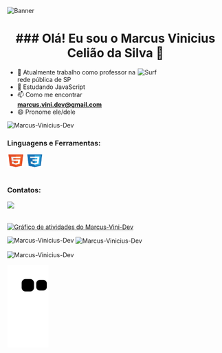 ![Banner](https://user-images.githubusercontent.com/114368047/194932039-d252774c-8987-426a-bbd1-fc875b5ee6c9.jpg)
<h1 align="center">### Olá! Eu sou o Marcus Vinicius Celião da Silva 👋</h1>

<img align="right" alt="Surf" height="200" width="200"  src="https://user-images.githubusercontent.com/114368047/194947774-51ca199c-92c4-4d00-9331-ead29e353a66.png">

- 🔭 Atualmente trabalho como professor na rede pública de SP
- 🌱 Estudando JavaScript
- 📫 Como me encontrar **marcus.vini.dev@gmail.com**
- 😄 Pronome ele/dele

<p align="left"> <img src="https://komarev.com/ghpvc/?username=Marcus-Vinicius-Dev&label=Profile%20views&color=0e75b6&style=flat" alt="Marcus-Vinicius-Dev" /> </p>

<h3 align="left">Linguagens e Ferramentas:</h3>
<div align="left" style="display: inline_block">
  <img alt="Marcus-HTML" height="30" width="40" src="https://raw.githubusercontent.com/devicons/devicon/master/icons/html5/html5-original.svg">
  <img alt="Marcus-CSS" height="30" width="40" src="https://raw.githubusercontent.com/devicons/devicon/master/icons/css3/css3-original.svg">
</div><br>
  
<h3 align="left">Contatos:</h3>
<div align="left" style="display: inline_block"> 
  <a href = "mailto:marcus.vini.dev@gmail.com"><img src="https://img.shields.io/badge/-Gmail-%23333?style=for-the-badge&logo=gmail&logoColor=white" target="_blank"></a>
</div><br>

[![Gráfico de atividades do Marcus-Vini-Dev](https://activity-graph.herokuapp.com/graph?username=Marcus-Vinicius-Dev&&theme=xcode)](https://github.com/Marcus-Vinicius-Dev)
  
  <p><img align="left" src="https://github-readme-stats.vercel.app/api/top-langs?username=Marcus-Vinicius-Dev&show_icons=true&locale=en&layout=compact&theme=dark" alt="Marcus-Vinicius-Dev" /></p>

<p>&nbsp;<img align="center" src="https://github-readme-stats.vercel.app/api?username=Marcus-Vinicius-Dev&show_icons=true&locale=en&theme=dark" alt="Marcus-Vinicius-Dev" /></p>

<p><img align="center" src="https://github-readme-streak-stats.herokuapp.com/?user=Marcus-Vinicius-Dev&&theme=dark" alt="Marcus-Vinicius-Dev" /></p>

 
  ![Snake animation](https://github.com/Marcus-Vinicius-Dev/Marcus-Vinicius-Dev/blob/output/github-contribution-grid-snake.svg)
 
